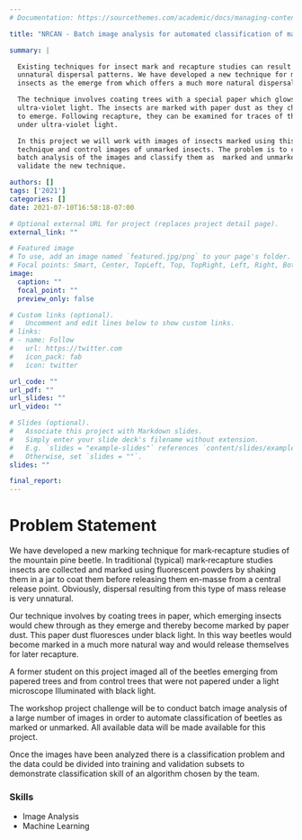 ```yaml
---
# Documentation: https://sourcethemes.com/academic/docs/managing-content/

title: "NRCAN - Batch image analysis for automated classification of marked and unmarked beetles"

summary: |

  Existing techniques for insect mark and recapture studies can result in
  unnatural dispersal patterns. We have developed a new technique for marking
  insects as the emerge from which offers a much more natural dispersal pattern.

  The technique involves coating trees with a special paper which glows under
  ultra-violet light. The insects are marked with paper dust as they chew through the paper
  to emerge. Following recapture, they can be examined for traces of the paper
  under ultra-violet light.

  In this project we will work with images of insects marked using this
  technique and control images of unmarked insects. The problem is to conduct
  batch analysis of the images and classify them as  marked and unmarked to
  validate the new technique.

authors: []
tags: ['2021']
categories: []
date: 2021-07-10T16:58:18-07:00

# Optional external URL for project (replaces project detail page).
external_link: ""

# Featured image
# To use, add an image named `featured.jpg/png` to your page's folder.
# Focal points: Smart, Center, TopLeft, Top, TopRight, Left, Right, BottomLeft, Bottom, BottomRight.
image:
  caption: ""
  focal_point: ""
  preview_only: false

# Custom links (optional).
#   Uncomment and edit lines below to show custom links.
# links:
# - name: Follow
#   url: https://twitter.com
#   icon_pack: fab
#   icon: twitter

url_code: ""
url_pdf: ""
url_slides: ""
url_video: ""

# Slides (optional).
#   Associate this project with Markdown slides.
#   Simply enter your slide deck's filename without extension.
#   E.g. `slides = "example-slides"` references `content/slides/example-slides.md`.
#   Otherwise, set `slides = ""`.
slides: ""

final_report:
---
```

# Problem Statement

We have developed a new marking technique for mark‑recapture studies of the
mountain pine beetle. In traditional (typical) mark‑recapture studies insects
are collected and marked using fluorescent powders by shaking them in a jar to
coat them before releasing them en-masse from a central release point.
Obviously, dispersal resulting from this type of mass release is very unnatural.

Our technique involves by coating trees in paper, which emerging insects would
chew through as they emerge and thereby become marked by paper dust. This paper
dust fluoresces under black light. In this way beetles would become marked in a
much more natural way and would release themselves for later recapture.

A former student on this project imaged all of the beetles emerging from papered
trees and from control trees that were not papered under a light microscope
Illuminated with black light.

The workshop project challenge will be to conduct batch image analysis of a
large number of images in order to automate classification of beetles as marked
or unmarked. All available data will be made available for this project.

Once the images have been analyzed there is a classification problem and the
data could be divided into training and validation subsets to demonstrate
classification skill of an algorithm chosen by the team.

### Skills

  * Image Analysis
  * Machine Learning
